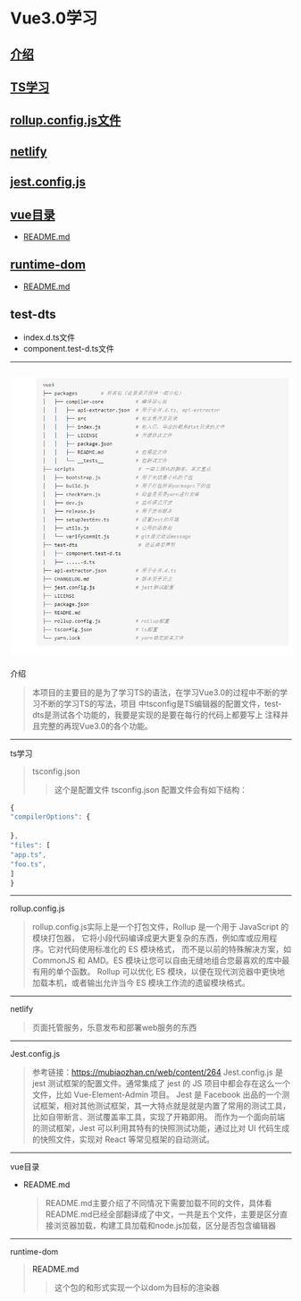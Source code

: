 # Vue3.0学习
## [介绍](#introduce)
## [TS学习](#TS)
## [rollup.config.js文件](#rollup)
## [netlify](#netlify)
## [jest.config.js](#jest)
## [vue目录](#vue)
  + [README.md](#vue-README.md)
## [runtime-dom](#runtime-dom)
  + [README.md](#runtime-dom-README)
## test-dts
  + index.d.ts文件
  + component.test-d.ts文件

---
![img.png](img.png)
---
<a id='introduce'>介绍</a>
>本项目的主要目的是为了学习TS的语法，在学习Vue3.0的过程中不断的学习不断的学习TS的写法，项目
> 中tsconfig是TS编辑器的配置文件，test-dts是测试各个功能的，我要是实现的是要在每行的代码上都要写上
> 注释并且完整的再现Vue3.0的各个功能。
---
<a id='TS'>ts学习</a>
>tsconfig.json
> >这个是配置文件
> tsconfig.json 配置文件会有如下结构：
 ```javascript
 {
"compilerOptions": {

},
"files": [
"app.ts",
"foo.ts",
]
}
```
---
<a id='TS'>rollup.config.js</a>
>rollup.config.js实际上是一个打包文件，Rollup 是一个用于 JavaScript 的模块打包器，
> 它将小段代码编译成更大更复杂的东西，例如库或应用程序。它对代码使用标准化的 ES 模块格式，
> 而不是以前的特殊解决方案，如 CommonJS 和 AMD。ES 模块让您可以自由无缝地组合您最喜欢的库中最有用的单个函数。
> Rollup 可以优化 ES 模块，以便在现代浏览器中更快地加载本机，或者输出允许当今 ES 模块工作流的遗留模块格式。
---
<a id='TS'>netlify</a>
 > 页面托管服务，乐意发布和部署web服务的东西
---
 <a id='TS'>Jest.config.js</a>
>参考链接：https://mubiaozhan.cn/web/content/264
 >Jest.config.js 是 jest 测试框架的配置文件。通常集成了 jest 的 JS 项目中都会存在这么一个文件，比如 Vue-Element-Admin 项目。
 > Jest 是 Facebook 出品的一个测试框架，相对其他测试框架，其一大特点就是就是内置了常用的测试工具，比如自带断言、测试覆盖率工具，实现了开箱即用。
>而作为一个面向前端的测试框架，Jest 可以利用其特有的快照测试功能，通过比对 UI 代码生成的快照文件，实现对 React 等常见框架的自动测试。
---
<a id='vue'>vue目录</a>
- <a id='vue-README.md'>README.md</a>
  > README.md主要介绍了不同情况下需要加载不同的文件，具体看README.md已经全部翻译成了中文，一共是五个文件，主要是区分直接浏览器加载，构建工具加载和node.js加载，区分是否包含编辑器
---
<a id='runtime-dom'>runtime-dom</a>
  > <a id='runtime-dom-README'>README.md</a>
  > >这个包的和形式实现一个以dom为目标的渲染器